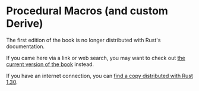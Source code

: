 # Procedural Macros (and custom Derive)

The first edition of the book is no longer distributed with Rust's documentation.

If you came here via a link or web search, you may want to check out [the current
version of the book](../ch20-06-macros.html?highlight=procedural#procedural-macros-for-generating-code-from-attributes) instead.

If you have an internet connection, you can [find a copy distributed with
Rust
1.30](https://doc.rust-lang.org/1.30.0/book/first-edition/procedural-macros.html).
